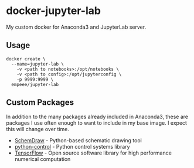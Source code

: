 # docker-jupyter-lab
My custom docker for Anaconda3 and JupyterLab server.
## Usage
```
docker create \
  --name=jupyter-lab \
    -v <path to notebooks>:/opt/notebooks \
    -v <path to config>:/opt/jupyterconfig \
    -p 9999:9999 \
  empeee/jupyter-lab
```
## Custom Packages
In addition to the many packages already included in Anaconda3, these are packages I use often enough to want to include in my base image.  I expect this will change over time.
  * [SchemDraw](https://cdelker.bitbucket.io/SchemDraw/SchemDraw.html) - Python-based schematic drawing tool
  * [python-control](http://python-control.readthedocs.io/en/latest/index.html) - Python control systems library
  * [TensorFlow](https://www.tensorflow.org) - Open source software library for high performance numerical computation
